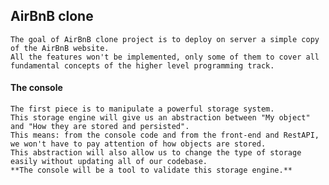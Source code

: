 ## AirBnB clone
	The goal of AirBnB clone project is to deploy on server a simple copy of the AirBnB website.
	All the features won't be implemented, only some of them to cover all fundamental concepts of the higher level programming track.

#### The console
	The first piece is to manipulate a powerful storage system.
	This storage engine will give us an abstraction between "My object" and "How they are stored and persisted".
	This means: from the console code and from the front-end and RestAPI, we won't have to pay attention of how objects are stored.
	This abstraction will also allow us to change the type of storage easily without updating all of our codebase.
	**The console will be a tool to validate this storage engine.**
